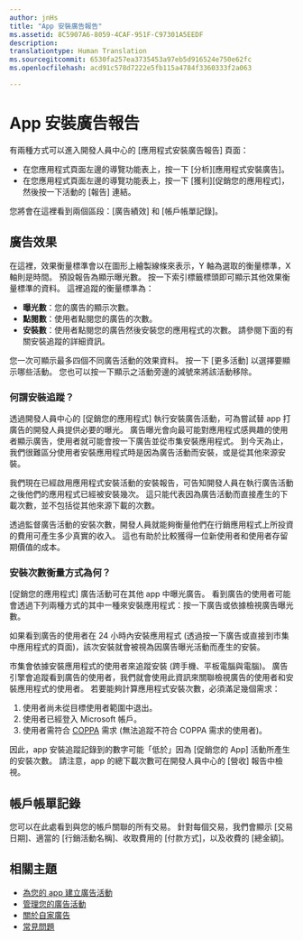 ```yaml
---
author: jnHs
title: "App 安裝廣告報告"
ms.assetid: 8C5907A6-8059-4CAF-951F-C97301A5EEDF
description: 
translationtype: Human Translation
ms.sourcegitcommit: 6530fa257ea3735453a97eb5d916524e750e62fc
ms.openlocfilehash: acd91c578d7222e5fb115a4784f3360333f2a063

---
```


# App 安裝廣告報告

有兩種方式可以進入開發人員中心的 \[應用程式安裝廣告報告\] 頁面：

-   在您應用程式頁面左邊的導覽功能表上，按一下 \[分析\]\[應用程式安裝廣告\]。
-   在您應用程式頁面左邊的導覽功能表上，按一下 \[獲利\]\[促銷您的應用程式\]，然後按一下活動的 \[報告\] 連結。

您將會在這裡看到兩個區段：\[廣告績效\] 和 \[帳戶帳單記錄\]。

## 廣告效果

在這裡，效果衡量標準會以在圖形上繪製線條來表示，Y 軸為選取的衡量標準，X 軸則是時間。 預設報告為顯示曝光數。 按一下索引標籤標頭即可顯示其他效果衡量標準的資料。 這裡追蹤的衡量標準為：

-   **曝光數**：您的廣告的顯示次數。
-   **點閱數**：使用者點閱您的廣告的次數。
-   **安裝數**：使用者點閱您的廣告然後安裝您的應用程式的次數。 請參閱下面的有關安裝追蹤的詳細資訊。

您一次可顯示最多四個不同廣告活動的效果資料。 按一下 \[更多活動\] 以選擇要顯示哪些活動。 您也可以按一下顯示之活動旁邊的減號來將該活動移除。

### 何謂安裝追蹤？

透過開發人員中心的 \[促銷您的應用程式\] 執行安裝廣告活動，可為嘗試替 app 打廣告的開發人員提供必要的曝光。 廣告曝光會向最可能對應用程式感興趣的使用者顯示廣告，使用者就可能會按一下廣告並從市集安裝應用程式。 到今天為止，我們很難區分使用者安裝應用程式時是因為廣告活動而安裝，或是從其他來源安裝。

我們現在已經啟用應用程式安裝活動的安裝報告，可告知開發人員在執行廣告活動之後他們的應用程式已經被安裝幾次。 這只能代表因為廣告活動而直接產生的下載次數，並不包括從其他來源下載的次數。

透過監督廣告活動的安裝次數，開發人員就能夠衡量他們在行銷應用程式上所投資的費用可產生多少真實的收入。 這也有助於比較獲得一位新使用者和使用者存留期價值的成本。

### 安裝次數衡量方式為何？

\[促銷您的應用程式\] 廣告活動可在其他 app 中曝光廣告。 看到廣告的使用者可能會透過下列兩種方式的其中一種來安裝應用程式：按一下廣告或依據檢視廣告曝光數。

如果看到廣告的使用者在 24 小時內安裝應用程式 (透過按一下廣告或直接到市集中應用程式的頁面)，該次安裝就會被視為因廣告曝光活動而產生的安裝。

市集會依據安裝應用程式的使用者來追蹤安裝 (跨手機、平板電腦與電腦)。 廣告引擎會追蹤看到廣告的使用者，我們就會使用此資訊來關聯檢視廣告的使用者和安裝應用程式的使用者。 若要能夠計算應用程式安裝次數，必須滿足幾個需求：

1.  使用者尚未從目標使用者範圍中退出。
2.  使用者已經登入 Microsoft 帳戶。
3.  使用者需符合 [COPPA](http://go.microsoft.com/fwlink?LinkId=536558) 需求 (無法追蹤不符合 COPPA 需求的使用者)。

因此，app 安裝追蹤記錄到的數字可能「低於」因為 \[促銷您的 App\] 活動所產生的安裝次數。 請注意，app 的總下載次數可在開發人員中心的 \[營收\] 報告中檢視。

## 帳戶帳單記錄

您可以在此處看到與您的帳戶關聯的所有交易。 針對每個交易，我們會顯示 \[交易日期\]、適當的 \[行銷活動名稱\]、收取費用的 \[付款方式\]，以及收費的 \[總金額\]。

## 相關主題

* [為您的 app 建立廣告活動](create-an-ad-campaign-for-your-app.md)
* [管理您的廣告活動](managing-your-ad-campaign.md)
* [關於自家廣告](about-house-ads.md)
* [常見問題](common-questions.md)
 

 







<!--HONumber=Jun16_HO4-->


